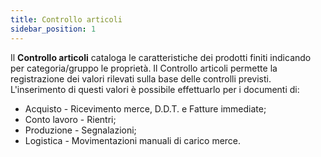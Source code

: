 ```yaml
---
title: Controllo articoli
sidebar_position: 1
---
```


Il **Controllo articoli** cataloga le caratteristiche dei prodotti finiti indicando per categoria/gruppo le proprietà. 
Il Controllo articoli permette la registrazione dei valori rilevati sulla base delle controlli previsti. L'inserimento di questi valori è possibile effettuarlo per i documenti di:        
- Acquisto - Ricevimento merce, D.D.T. e Fatture immediate;        
- Conto lavoro - Rientri;            
- Produzione - Segnalazioni;            
- Logistica - Movimentazioni manuali di carico merce.